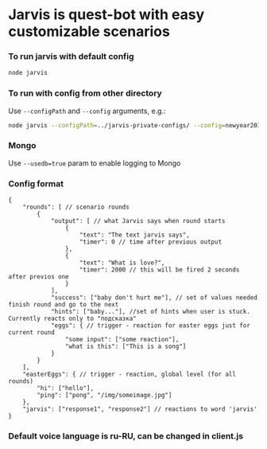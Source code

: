 Jarvis is quest-bot with easy customizable scenarios
====================================================

### To run jarvis with default config

```sh
node jarvis
```

### To run with config from other directory

Use `--configPath` and `--config` arguments, e.g.:

```sh
node jarvis --configPath=../jarvis-private-configs/ --config=newyear2019
```

### Mongo

Use `--usedb=true` param to enable logging to Mongo

### Config format

```
{
	"rounds": [ // scenario rounds
		{
			"output": [ // what Jarvis says when round starts
				{
					"text": "The text jarvis says",
					"timer": 0 // time after previous output
				},
				{
					"text": "What is love?",
					"timer": 2000 // this will be fired 2 seconds after previos one
				}
			],
			"success": ["baby don't hurt me"], // set of values needed finish round and go to the next
			"hints": ["baby..."], //set of hints when user is stuck. Currently reacts only to "подсказка"
			"eggs": { // trigger - reaction for easter eggs just for current round
				"some input": ["some reaction"],
				"what is this": ["This is a song"]
			}
		}
	],
	"easterEggs": { // trigger - reaction, global level (for all rounds)
		"hi": ["hello"],
		"ping": ["pong", "/img/someimage.jpg"]
	},
	"jarvis": ["response1", "response2"] // reactions to word 'jarvis'
}
```

### Default voice language is ru-RU, can be changed in client.js